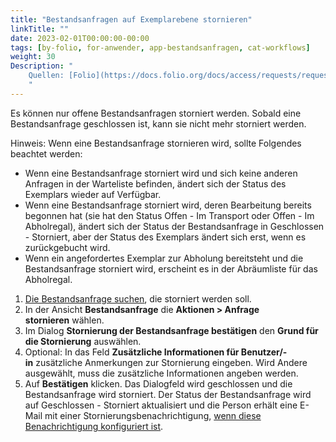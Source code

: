 ```yaml
---
title: "Bestandsanfragen auf Exemplarebene stornieren"
linkTitle: ""
date: 2023-02-01T00:00:00-00:00
tags: [by-folio, for-anwender, app-bestandsanfragen, cat-workflows]
weight: 30
Description: "
    Quellen: [Folio](https://docs.folio.org/docs/access/requests/requests/#canceling-an-item-level-request) & [GBV](https://info.gbv.de/display/FOLIOGBVEXTERN/Folio:+Bestandsanfragen+auf+Exemplarebene+stornieren)
    "
---
```


Es können nur offene Bestandsanfragen storniert werden. Sobald eine Bestandsanfrage geschlossen ist, kann sie nicht mehr storniert werden.

Hinweis: Wenn eine Bestandsanfrage stornieren wird, sollte Folgendes beachtet werden:

-   Wenn eine Bestandsanfrage storniert wird und sich keine anderen Anfragen in der Warteliste befinden, ändert sich der Status des Exemplars wieder auf Verfügbar.
-   Wenn eine Bestandsanfrage storniert wird, deren Bearbeitung bereits begonnen hat (sie hat den Status Offen - Im Transport oder Offen - Im Abholregal), ändert sich der Status der Bestandsanfrage in Geschlossen - Storniert, aber der Status des Exemplars ändert sich erst, wenn es zurückgebucht wird.
-   Wenn ein angefordertes Exemplar zur Abholung bereitsteht und die Bestandsanfrage storniert wird, erscheint es in der Abräumliste für das Abholregal.
1.  [Die Bestandsanfrage suchen](https://info.gbv.de/display/FOLIOGBVEXTERN/Folio%3A+Bestandsanfragen+suchen), die storniert werden soll.
2.  In der Ansicht **Bestandsanfrage** die **Aktionen > Anfrage stornieren** wählen.
3.  Im Dialog **Stornierung der Bestandsanfrage bestätigen** den **Grund für die Stornierung** auswählen.
4.  Optional: In das Feld **Zusätzliche Informationen für Benutzer/-in** zusätzliche Anmerkungen zur Stornierung eingeben. Wird Andere ausgewählt, muss die zusätzliche Informationen angeben werden.
5.  Auf **Bestätigen** klicken. Das Dialogfeld wird geschlossen und die Bestandsanfrage wird storniert. Der Status der Bestandsanfrage wird auf Geschlossen - Storniert aktualisiert und die Person erhält eine E-Mail mit einer Stornierungsbenachrichtigung, [wenn diese Benachrichtigung konfiguriert ist](https://info.gbv.de/display/FOLIOGBVEXTERN/Einstellungen+%28Ausleihe%29%3A+Benachrichtigungen+Benutzende).
